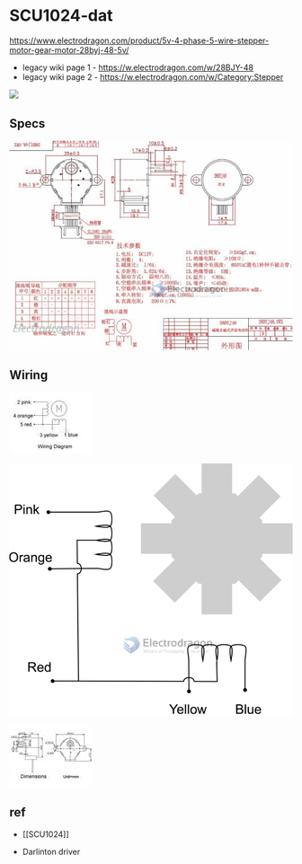 
# SCU1024-dat 

https://www.electrodragon.com/product/5v-4-phase-5-wire-stepper-motor-gear-motor-28byj-48-5v/

- legacy wiki page 1 - https://w.electrodragon.com/w/28BJY-48
- legacy wiki page 2 - https://w.electrodragon.com/w/Category:Stepper



![](2023-12-04-18-45-52.png)


## Specs 

![](2023-12-04-18-39-36.png)
## Wiring 

![](2023-12-04-18-36-37.png)


![](2023-12-04-18-38-42.png)


![](2023-12-04-18-37-25.png)


## ref 

- [[SCU1024]]

- Darlinton driver